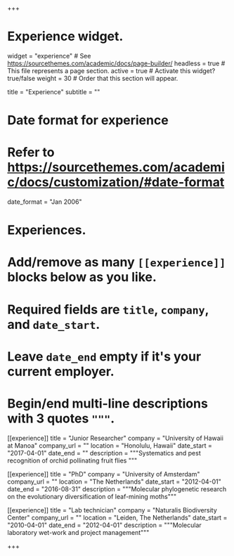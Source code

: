 +++
# Experience widget.
widget = "experience"  # See https://sourcethemes.com/academic/docs/page-builder/
headless = true  # This file represents a page section.
active = true  # Activate this widget? true/false
weight = 30  # Order that this section will appear.

title = "Experience"
subtitle = ""

# Date format for experience
#   Refer to https://sourcethemes.com/academic/docs/customization/#date-format
date_format = "Jan 2006"

# Experiences.
#   Add/remove as many `[[experience]]` blocks below as you like.
#   Required fields are `title`, `company`, and `date_start`.
#   Leave `date_end` empty if it's your current employer.
#   Begin/end multi-line descriptions with 3 quotes `"""`.
[[experience]]
  title = "Junior Researcher"
  company = "University of Hawaii at Manoa"
  company_url = ""
  location = "Honolulu, Hawaii"
  date_start = "2017-04-01"
  date_end = ""
  description = """Systematics and pest recognition of orchid pollinating fruit flies
  """

[[experience]]
  title = "PhD"
  company = "University of Amsterdam"
  company_url = ""
  location = "The Netherlands"
  date_start = "2012-04-01"
  date_end = "2016-08-31"
  description = """Molecular phylogenetic research on the evolutionary diversification of leaf-mining moths"""

[[experience]]
  title = "Lab technician"
  company = "Naturalis Biodiversity Center"
  company_url = ""
  location = "Leiden, The Netherlands"
  date_start = "2010-04-01"
  date_end = "2012-04-01"
  description = """Molecular laboratory wet-work and project management"""

+++
